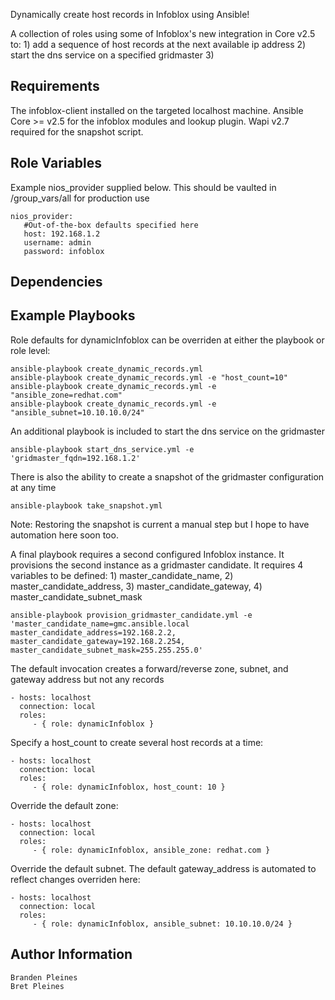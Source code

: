 Dynamically create host records in Infoblox using Ansible!

A collection of roles using some of Infoblox's new integration in Core v2.5 to:  1) add a sequence of host records at the next available ip address 2) start the dns service on a specified gridmaster 3) 

Requirements
------------

The infoblox-client installed on the targeted localhost machine. Ansible Core >= v2.5 for the infoblox modules and lookup plugin. Wapi v2.7 required for the snapshot script.

Role Variables
--------------
Example nios_provider supplied below. This should be vaulted in /group_vars/all for production use

```
nios_provider:
   #Out-of-the-box defaults specified here
   host: 192.168.1.2
   username: admin
   password: infoblox
```
Dependencies
------------

Example Playbooks
-----------------
Role defaults for dynamicInfoblox can be overriden at either the playbook or role level:

```
ansible-playbook create_dynamic_records.yml
ansible-playbook create_dynamic_records.yml -e "host_count=10"
ansible-playbook create_dynamic_records.yml -e "ansible_zone=redhat.com"
ansible-playbook create_dynamic_records.yml -e "ansible_subnet=10.10.10.0/24"
```

An additional playbook is included to start the dns service on the gridmaster
```
ansible-playbook start_dns_service.yml -e 'gridmaster_fqdn=192.168.1.2'
```

There is also the ability to create a snapshot of the gridmaster configuration at any time
```
ansible-playbook take_snapshot.yml
```

Note: Restoring the snapshot is current a manual step but I hope to have automation here soon too.

A final playbook requires a second configured Infoblox instance. It provisions the second instance as a gridmaster candidate. It requires 4 variables to be defined: 1) master_candidate_name, 2) master_candidate_address, 3) master_candidate_gateway, 4) master_candidate_subnet_mask
```
ansible-playbook provision_gridmaster_candidate.yml -e 'master_candidate_name=gmc.ansible.local master_candidate_address=192.168.2.2, master_candidate_gateway=192.168.2.254, master_candidate_subnet_mask=255.255.255.0'
```

The default invocation creates a forward/reverse zone, subnet, and gateway address but not any records

    - hosts: localhost
      connection: local
      roles:
         - { role: dynamicInfoblox }

Specify a host_count to create several host records at a time:

    - hosts: localhost
      connection: local
      roles:
         - { role: dynamicInfoblox, host_count: 10 }

Override the default zone:

    - hosts: localhost
      connection: local
      roles:
         - { role: dynamicInfoblox, ansible_zone: redhat.com }

Override the default subnet. The default gateway_address is automated to reflect changes overriden here:

    - hosts: localhost
      connection: local
      roles:
         - { role: dynamicInfoblox, ansible_subnet: 10.10.10.0/24 }

Author Information
------------------
```
Branden Pleines
Bret Pleines
```

